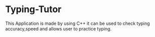 # Typing-Tutor
This Application is  made by using C++ it can be used to check typing accuracy,speed and allows user to practice typing.
